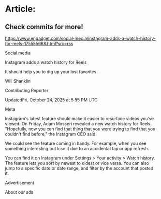 # Article:

## Check commits for more!
https://www.engadget.com/social-media/instagram-adds-a-watch-history-for-reels-175555668.html?src=rss

Social media

Instagram adds a watch history for Reels

It should help you to dig up your lost favorites.

Will Shanklin

Contributing Reporter

UpdatedFri, October 24, 2025 at 5:55 PM UTC

Meta

Instagram's latest feature should make it easier to resurface videos you've viewed. On Friday, Adam Mosseri revealed a new watch history for Reels. "Hopefully, now you can find that thing that you were trying to find that you couldn't find before," the Instagram CEO said.

We could see the feature coming in handy. For example, when you see something interesting but lose it due to an accidental tap or app refresh.

You can find it on Instagram under Settings > Your activity > Watch history. The feature lets you sort by newest to oldest or vice versa. You can also jump to a specific date or date range, and filter by the account that posted it.

Advertisement

About our ads